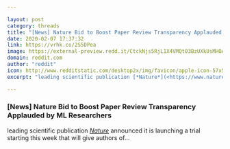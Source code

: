 ```yaml
---

layout: post
category: threads
title: "[News] Nature Bid to Boost Paper Review Transparency Applauded by ML Researchers"
date: 2020-02-07 17:37:32
link: https://vrhk.co/2S5DPea
image: https://external-preview.redd.it/CtckNjs5RjL1X4VMQt03BzUXkUsMHOACsZ3PEweEFiY.jpg?width=630&height=329.842931937&auto=webp&s=b588b706748ebc0ded7563aeed1f2e99f42ac17c
domain: reddit.com
author: "reddit"
icon: http://www.redditstatic.com/desktop2x/img/favicon/apple-icon-57x57.png
excerpt: "leading scientific publication [*Nature*](<https://www.nature.com/>) announced it is launching a trial starting this week that will give authors of..."

---
```


### [News] Nature Bid to Boost Paper Review Transparency Applauded by ML Researchers

leading scientific publication [*Nature*](<https://www.nature.com/>) announced it is launching a trial starting this week that will give authors of...